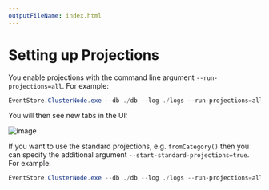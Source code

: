 ```yaml
---
outputFileName: index.html
---
```


# Setting up Projections

You enable projections with the command line argument `--run-projections=all`. For example:

```powershell
EventStore.ClusterNode.exe --db ./db --log ./logs --run-projections=all
```

You will then see new tabs in the UI:

![image](https://cloud.githubusercontent.com/assets/3100817/11022959/6d9a95ba-866c-11e5-9bfe-92b936411f6d.png)

If you want to use the standard projections, e.g. `fromCategory()` then you can specify the additional argument `--start-standard-projections=true`. For example:

```powershell
EventStore.ClusterNode.exe --db ./db --log ./logs --run-projections=all --start-standard-projections=true
```

